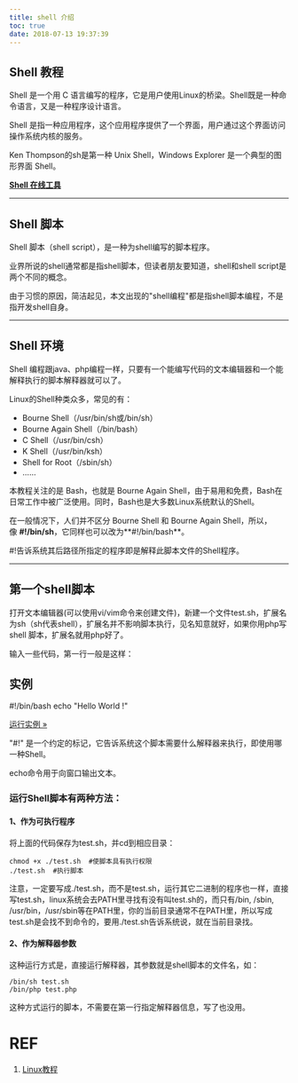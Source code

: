 ```yaml
---
title: shell 介绍
toc: true
date: 2018-07-13 19:37:39
---
```




## Shell 教程


Shell 是一个用 C 语言编写的程序，它是用户使用Linux的桥梁。Shell既是一种命令语言，又是一种程序设计语言。

Shell 是指一种应用程序，这个应用程序提供了一个界面，用户通过这个界面访问操作系统内核的服务。

Ken Thompson的sh是第一种 Unix Shell，Windows Explorer 是一个典型的图形界面 Shell。

[**Shell 在线工具**](https://www.w3cschool.cn/tryrun/showphp/helloworld)


---

## Shell 脚本


Shell 脚本（shell script），是一种为shell编写的脚本程序。

业界所说的shell通常都是指shell脚本，但读者朋友要知道，shell和shell script是两个不同的概念。

由于习惯的原因，简洁起见，本文出现的"shell编程"都是指shell脚本编程，不是指开发shell自身。


---





## Shell 环境


Shell 编程跟java、php编程一样，只要有一个能编写代码的文本编辑器和一个能解释执行的脚本解释器就可以了。

Linux的Shell种类众多，常见的有：




  * Bourne Shell（/usr/bin/sh或/bin/sh）
  * Bourne Again Shell（/bin/bash）
  * C Shell（/usr/bin/csh）
  * K Shell（/usr/bin/ksh）
  * Shell for Root（/sbin/sh）
  * ……


本教程关注的是 Bash，也就是 Bourne Again Shell，由于易用和免费，Bash在日常工作中被广泛使用。同时，Bash也是大多数Linux系统默认的Shell。

在一般情况下，人们并不区分 Bourne Shell 和 Bourne Again Shell，所以，像 **#!/bin/sh**，它同样也可以改为**#!/bin/bash**。

#!告诉系统其后路径所指定的程序即是解释此脚本文件的Shell程序。



* * *





## 第一个shell脚本


打开文本编辑器(可以使用vi/vim命令来创建文件)，新建一个文件test.sh，扩展名为sh（sh代表shell），扩展名并不影响脚本执行，见名知意就好，如果你用php写shell 脚本，扩展名就用php好了。

输入一些代码，第一行一般是这样：





## 实例




#!/bin/bash
echo "Hello World !"


[运行实例 »](https://www.w3cschool.cn/tryrun/showphp/helloworldbyshell)




"#!" 是一个约定的标记，它告诉系统这个脚本需要什么解释器来执行，即使用哪一种Shell。

echo命令用于向窗口输出文本。


### 运行Shell脚本有两种方法：




#### 1、作为可执行程序


将上面的代码保存为test.sh，并cd到相应目录：


    chmod +x ./test.sh  #使脚本具有执行权限
    ./test.sh  #执行脚本



注意，一定要写成./test.sh，而不是test.sh，运行其它二进制的程序也一样，直接写test.sh，linux系统会去PATH里寻找有没有叫test.sh的，而只有/bin, /sbin, /usr/bin，/usr/sbin等在PATH里，你的当前目录通常不在PATH里，所以写成test.sh是会找不到命令的，要用./test.sh告诉系统说，就在当前目录找。


#### 2、作为解释器参数


这种运行方式是，直接运行解释器，其参数就是shell脚本的文件名，如：


    /bin/sh test.sh
    /bin/php test.php



这种方式运行的脚本，不需要在第一行指定解释器信息，写了也没用。




# REF

1. [Linux教程](https://www.w3cschool.cn/linux/)
